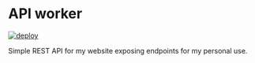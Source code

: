 # API worker

[![deploy](https://github.com/szapp/apiworker/actions/workflows/cloudflare.yml/badge.svg)](https://github.com/szapp/apiworker/actions/workflows/cloudflare.yml)

Simple REST API for my website exposing endpoints for my personal use.
